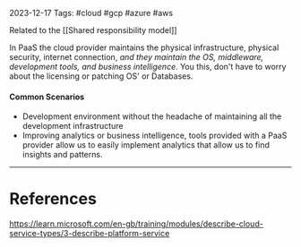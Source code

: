 2023-12-17
Tags: #cloud #gcp #azure #aws 

Related to the [[Shared responsibility model]]

In PaaS the cloud provider maintains the physical infrastructure, physical security, internet connection, *and they maintain the OS, middleware, development tools, and business intelligence*. You this, don't have to worry about the licensing or patching OS' or Databases.

#### Common Scenarios
- Development environment without the headache of maintaining all the development infrastructure
- Improving analytics or business intelligence, tools provided with a PaaS provider allow us to easily implement analytics that allow us to find insights and patterns.


---
# References

https://learn.microsoft.com/en-gb/training/modules/describe-cloud-service-types/3-describe-platform-service